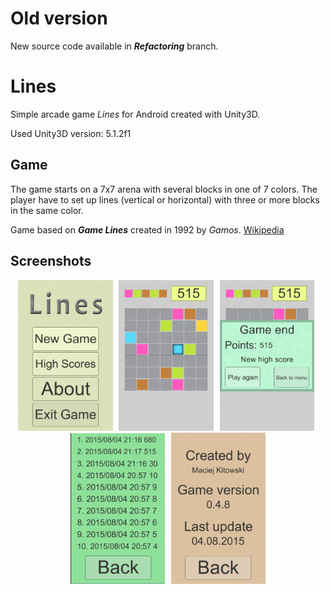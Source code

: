 # Old version
New source code available in <i><b>Refactoring</b></i> branch.
# Lines
Simple arcade game <i>Lines</i> for Android created with Unity3D.

Used Unity3D version: 5.1.2f1

## Game
The game starts on a 7x7 arena with several blocks in one of 7 colors. The player have to set up lines (vertical or horizontal) with three or more blocks in the same color.

Game based on <i><b>Game Lines</b></i> created in 1992 by <i>Gamos</i>. [Wikipedia](https://en.wikipedia.org/wiki/Color_Lines)

## Screenshots
<div align="center">
        <img width="30%" src="screenshots/1.png" alt="Screenshots" title="Main Menu"</img>
        <img height="0" width="2px">
        <img width="30%" src="screenshots/2.png" alt="Screenshots" title="Game"></img>
        <img height="0" width="2px">
        <img width="30%" src="screenshots/3.png" alt="Screenshots" title="Game Loss"></img>
        <img height="0" width="2px">
        <img width="30%" src="screenshots/4.png" alt="Screenshots" title="High Scores"></img>
        <img height="0" width="2px">
        <img width="30%" src="screenshots/5.png" alt="Screenshots" title="About"></img>
</div>
